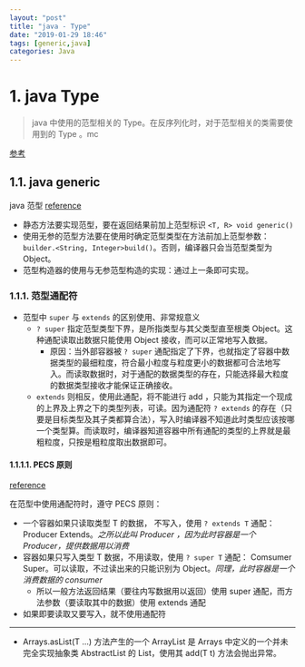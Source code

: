```yaml
---
layout: "post"
title: "java - Type"
date: "2019-01-29 18:46"
tags: [generic,java]
categories: Java
---
```


# 1. java Type

> java 中使用的范型相关的 Type。在反序列化时，对于范型相关的类需要使用到的 Type 。mc

[参考](https://blog.csdn.net/u011983531/article/details/80295479)

## 1.1. java generic

java 范型 [reference](https://blog.csdn.net/weixin_30662109/article/details/98836666?utm_medium=distribute.pc_relevant.none-task-blog-BlogCommendFromMachineLearnPai2-1.nonecase&depth_1-utm_source=distribute.pc_relevant.none-task-blog-BlogCommendFromMachineLearnPai2-1.nonecase)

- 静态方法要实现范型，要在返回结果前加上范型标识 `<T, R> void generic()`
- 使用无参的范型方法要在使用时确定范型类型在方法前加上范型参数：`builder.<String, Integer>build()`。否则，编译器只会当范型类型为 Object。
- 范型构造器的使用与无参范型构造的实现：通过上一条即可实现。

### 1.1.1. 范型通配符

- 范型中 `super` 与 `extends` 的区别使用、非常规意义
    - `? super` 指定范型类型下界，是所指类型与其父类型直至根类 Object。这种通配读取出数据只能使用 Object 接收，而可以正常地写入数据。
        - 原因：当外部容器被 `? super` 通配指定了下界，也就指定了容器中数据类型的最细粒度，符合最小粒度与粒度更小的数据都可合法地写入。而读取数据时，对于通配的数据类型的存在，只能选择最大粒度的数据类型接收才能保证正确接收。
    - `extends` 则相反，使用此通配，将不能进行 add ，只能为其指定一个现成的上界及上界之下的类型列表，可读。因为通配符 `? extends` 的存在（只要是目标类型及其子类都算合法），写入时编译器不知道此时类型应该按哪一个类型算。而读取时，编译器知道容器中所有通配的类型的上界就是最粗粒度，只按是粗粒度取出数据即可。

#### 1.1.1.1. PECS 原则

[reference](https://stackoverflow.com/questions/2723397/what-is-pecs-producer-extends-consumer-super)

在范型中使用通配符时，遵守 PECS 原则：

- 一个容器如果只读取类型 T 的数据， 不写入，使用 `? extends T` 通配：Producer Extends。_之所以此叫 Producer ，因为此时容器是一个 Producer，提供数据用以消费_
- 容器如果只写入类型 T 数据，不用读取，使用 `? super T` 通配： Comsumer Super。可以读取，不过读出来的只能识别为 Object。_同理，此时容器是一个消费数据的 consumer_
    - 所以一般方法返回结果（要往内写数据用以返回）使用 super 通配，而方法参数（要读取其中的数据）使用 extends 通配
- 如果即要读取又要写入，就不使用通配符

---

- Arrays.asList(T ...) 方法产生的一个 ArrayList 是 Arrays 中定义的一个并未完全实现抽象类 AbstractList 的 List，使用其 add(T t) 方法会抛出异常。
